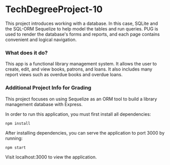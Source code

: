 # TechDegreeProject-10

This project introduces working with a database. In this case, SQLite and the SQL-ORM Sequelize to help model the tables and run queries. PUG is used to render the database's forms and reports, and each page contains convenient and logical navigation.

### What does it do?

This app is a functional library management system. It allows the user to create, edit, and view books, patrons, and loans. It also includes many report views such as overdue books and overdue loans.

### Additional Project Info for Grading

This project focuses on using Sequelize as an ORM tool to build a library management
database with Express.

In order to run this application, you must first install all dependencies:

`npm install`

After installing dependencies, you can serve the application to port 3000 by running:

`npm start`

Visit localhost:3000 to view the application.
